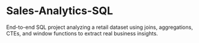 # Sales-Analytics-SQL
End-to-end SQL project analyzing a retail dataset using joins, aggregations, CTEs, and window functions to extract real business insights.
